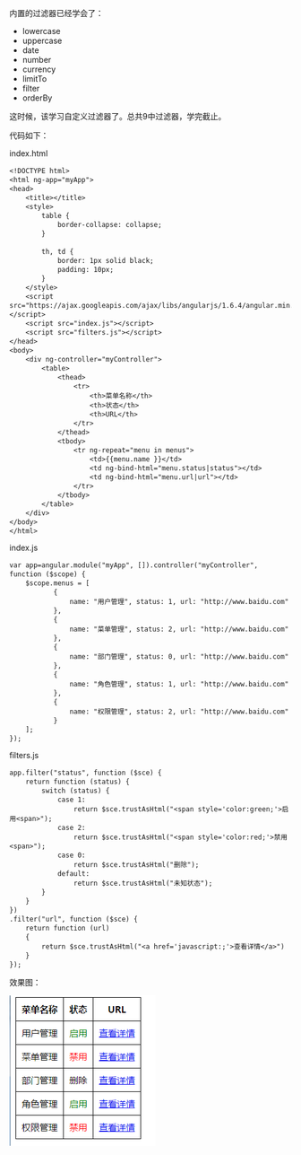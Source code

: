 内置的过滤器已经学会了：

- lowercase
- uppercase
- date
- number
- currency
- limitTo
- filter
- orderBy

这时候，该学习自定义过滤器了。总共9中过滤器，学完截止。

代码如下：

index.html

	<!DOCTYPE html>
	<html ng-app="myApp">
	<head>
	    <title></title>
	    <style>
	        table {
	            border-collapse: collapse;
	        }
	
	        th, td {
	            border: 1px solid black;
	            padding: 10px;
	        }
	    </style>
	    <script src="https://ajax.googleapis.com/ajax/libs/angularjs/1.6.4/angular.min.js"></script>
	    <script src="index.js"></script>
	    <script src="filters.js"></script>
	</head>
	<body>
	    <div ng-controller="myController">
	        <table>
	            <thead>
	                <tr>
	                    <th>菜单名称</th>
	                    <th>状态</th>
	                    <th>URL</th>
	                </tr>
	            </thead>
	            <tbody>
	                <tr ng-repeat="menu in menus">
	                    <td>{{menu.name }}</td>
	                    <td ng-bind-html="menu.status|status"></td>
	                    <td ng-bind-html="menu.url|url"></td>
	                </tr>
	            </tbody>
	        </table>
	    </div>
	</body>
	</html>


index.js

	var app=angular.module("myApp", []).controller("myController", function ($scope) {
	    $scope.menus = [
	           {
	               name: "用户管理", status: 1, url: "http://www.baidu.com"
	           },
	           {
	               name: "菜单管理", status: 2, url: "http://www.baidu.com"
	           },
	           {
	               name: "部门管理", status: 0, url: "http://www.baidu.com"
	           },
	           {
	               name: "角色管理", status: 1, url: "http://www.baidu.com"
	           },
	           {
	               name: "权限管理", status: 2, url: "http://www.baidu.com"
	           }
	    ];
	});

filters.js

	app.filter("status", function ($sce) {
	    return function (status) {
	        switch (status) {
	            case 1:
	                return $sce.trustAsHtml("<span style='color:green;'>启用<span>");
	            case 2:
	                return $sce.trustAsHtml("<span style='color:red;'>禁用<span>");
	            case 0:
	                return $sce.trustAsHtml("删除");
	            default:
	                return $sce.trustAsHtml("未知状态");
	        }
	    }
	})
	.filter("url", function ($sce) {
	    return function (url)
	    {
	        return $sce.trustAsHtml("<a href='javascript:;'>查看详情</a>")
	    }
	});

效果图：

![](img/1.png)